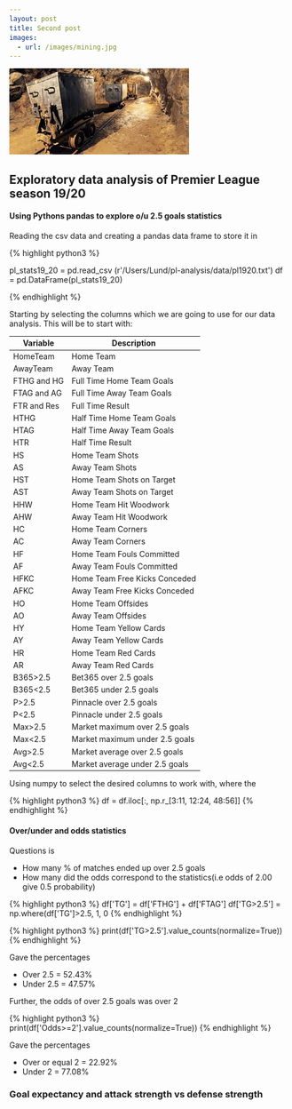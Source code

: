 ```yaml
---
layout: post
title: Second post
images:
  - url: /images/mining.jpg
---
```



<img src="/images/mining.jpg"/>


## Exploratory data analysis of Premier League season 19/20

#### Using Pythons pandas to explore o/u 2.5 goals statistics

Reading the csv data and creating a pandas data frame to store it in

{% highlight python3 %}


pl_stats19_20 = pd.read_csv (r'/Users/Lund/pl-analysis/data/pl1920.txt')
df = pd.DataFrame(pl_stats19_20)

{% endhighlight %}

Starting by selecting the columns which we are going to use for our data analysis.
This will be to start with:

<div class="table-wrapper" markdown="block">

| Variable  | Description |
| ------------- | ------------- | 
| HomeTeam      | Home Team                     | 
| AwayTeam      | Away Team                     | 
| FTHG and HG   | Full Time Home Team Goals     | 
| FTAG and AG   | Full Time Away Team Goals     | 
| FTR and Res   | Full Time Result              | 
| HTHG          | Half Time Home Team Goals     | 
| HTAG          | Half Time Away Team Goals     | 
| HTR           | Half Time Result              | 
| HS            | Home Team Shots               | 
| AS            | Away Team Shots               | 
| HST           | Home Team Shots on Target     | 
| AST           | Away Team Shots on Target     | 
| HHW           | Home Team Hit Woodwork        |   
| AHW           | Away Team Hit Woodwork        | 
| HC            | Home Team Corners             |   
| AC            | Away Team Corners             | 
| HF            | Home Team Fouls Committed     | 
| AF            | Away Team Fouls Committed     | 
| HFKC          | Home Team Free Kicks Conceded |   
| AFKC          | Away Team Free Kicks Conceded |   
| HO            | Home Team Offsides            | 
| AO            | Away Team Offsides            | 
| HY            | Home Team Yellow Cards        | 
| AY            | Away Team Yellow Cards        | 
| HR            |  Home Team Red Cards          |   
| AR            | Away Team Red Cards           |     
| B365>2.5      | Bet365 over 2.5 goals         | 
|B365<2.5       |  Bet365 under 2.5 goals       |   
| P>2.5         | Pinnacle over 2.5 goals       |
| P<2.5         | Pinnacle under 2.5 goals      |   
| Max>2.5       | Market maximum over 2.5 goals |
| Max<2.5       | Market maximum under 2.5 goals|
| Avg>2.5       | Market average over 2.5 goals |
| Avg<2.5       | Market average under 2.5 goals|

</div>

Using numpy to select the desired columns to work with, where the 

{% highlight python3 %}
df = df.iloc[:, np.r_[3:11, 12:24, 48:56]]
{% endhighlight %}

#### Over/under and odds statistics 

Questions is

- How many % of matches ended up over 2.5 goals
- How many did the odds correspond to the statistics(i.e odds of 2.00 give 0.5 probability)

{% highlight python3 %}
df['TG'] = df['FTHG'] + df['FTAG']
df['TG>2.5'] = np.where(df['TG']>2.5, 1, 0
{% endhighlight %}

{% highlight python3 %}
print(df['TG>2.5'].value_counts(normalize=True))
{% endhighlight %}

Gave the percentages 


- Over 2.5 = 52.43%
- Under 2.5 = 47.57%

Further, the odds of over 2.5 goals was over 2 

{% highlight python3 %}
print(df['Odds>=2'].value_counts(normalize=True))
{% endhighlight %}

Gave the percentages


- Over or equal 2 = 22.92%
- Under 2 = 77.08%


### Goal expectancy and attack strength vs defense strength




